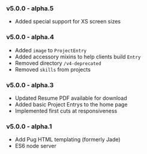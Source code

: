 ### v5.0.0 - alpha.5
* Added special support for XS screen sizes

### v5.0.0 - alpha.4
* Added `image` to `ProjectEntry`
* Added accessory mixins to help clients build `Entry`
* Removed directory `/v4-deprecated`
* Removed `skills` from projects

### v5.0.0 - alpha.3
* Updated Resume PDF available for download
* Added basic Project Entrys to the home page
* Implemented first cuts at responsiveness

### v5.0.0 - alpha.1
* Add Pug HTML templating (formerly Jade)
* ES6 node server

